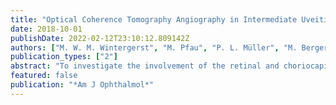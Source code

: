 ```yaml
---
title: "Optical Coherence Tomography Angiography in Intermediate Uveitis"
date: 2018-10-01
publishDate: 2022-02-12T23:10:12.809142Z
authors: ["M. W. M. Wintergerst", "M. Pfau", "P. L. Müller", "M. Berger", "L. de Sisternes", "F. G. Holz", "R. P. Finger"]
publication_types: ["2"]
abstract: "To investigate the involvement of the retinal and choriocapillaris microvasculature in intermediate uveitis on optical coherence tomography angiography (OCT-A). Case-control study. Patients and age-matched controls were imaged with swept-source OCT-A. Using ImageJ, superficial and deep retinal vasculature were semi-automatically analyzed for vessel (VD) and skeleton density (SD), vessel diameter index (VDI), and fractal dimension (FD). Choriocapillaris layer was automatically graded for mean signal intensity, signal intensity standard deviation, kurtosis of signal intensity distribution, and flow signal voids. .05). At the choriocapillaris layer a greater heterogeneity of perfusion with a shift toward a higher proportion of large confluent flow signal voids was present. Also in the absence of macular edema OCT-A parameters were reduced when compared with healthy controls (all parameters except for VDI in the superficial retinal layer and the choriocapillaris kurtosis and flow signal void analyses). In intermediate uveitis, reduced vascular density and complexity in superficial as well as deep retinal layers and altered choriocapillaris perfusion are present. Moreover, these findings indicate impairment of the macular microvasculature even in the absence of macular edema. The results of our study may aid in the diagnosis as well as the monitoring of intermediate uveitis."
featured: false
publication: "*Am J Ophthalmol*"
---
```


